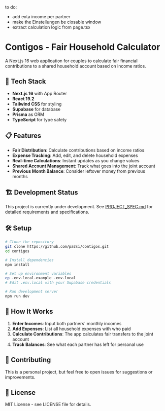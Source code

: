 to do:

- add exta income per partner
- make the Einstellungen be closable window
- extract calculation logic from page.tsx

# Contigos - Fair Household Calculator

A Next.js 16 web application for couples to calculate fair financial contributions to a shared household account based on income ratios.

## 🚀 Tech Stack

- **Next.js 16** with App Router
- **React 19.2**
- **Tailwind CSS** for styling
- **Supabase** for database
- **Prisma** as ORM
- **TypeScript** for type safety

## 📋 Features

- **Fair Distribution**: Calculate contributions based on income ratios
- **Expense Tracking**: Add, edit, and delete household expenses
- **Real-time Calculations**: Instant updates as you change values
- **Shared Account Management**: Track what goes into the joint account
- **Previous Month Balance**: Consider leftover money from previous months

## 🏗️ Development Status

This project is currently under development. See [PROJECT_SPEC.md](./PROJECT_SPEC.md) for detailed requirements and specifications.

## 🛠️ Setup

```bash
# Clone the repository
git clone https://github.com/pa2si/contigos.git
cd contigos

# Install dependencies
npm install

# Set up environment variables
cp .env.local.example .env.local
# Edit .env.local with your Supabase credentials

# Run development server
npm run dev
```

## 📖 How It Works

1. **Enter Incomes**: Input both partners' monthly incomes
2. **Add Expenses**: List all household expenses with who paid
3. **Calculate Contributions**: The app calculates fair transfers to the joint account
4. **Track Balances**: See what each partner has left for personal use

## 🤝 Contributing

This is a personal project, but feel free to open issues for suggestions or improvements.

## 📄 License

MIT License - see LICENSE file for details.
